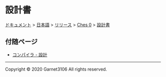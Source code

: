 # 設計書

[ドキュメント](../../../../index.md) > [日本語](../../../index.md) > [リリース](../../index.md) > [Ches 0](../index.md) > [設計書](./index.md)

## 付随ページ

- [コンパイラ - 設計](./compiler/index.md)

---

Copyright © 2020 Garnet3106 All rights reserved.
